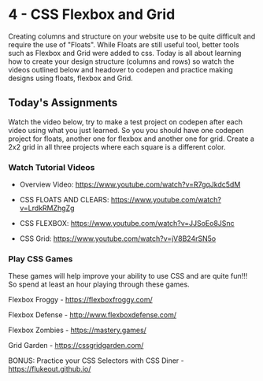 # 4 - CSS Flexbox and Grid

Creating columns and structure on your website use to be quite difficult and require the use of "Floats". While Floats are still useful tool, better tools such as Flexbox and Grid were added to css. Today is all about learning how to create your design structure (columns and rows) so watch the videos outlined below and headover to codepen and practice making designs using floats, flexbox and Grid.

## Today's Assignments

Watch the video below, try to make a test project on codepen after each video using what you just learned. So you you should have one codepen project for floats, another one for flexbox and another one for grid. Create a 2x2 grid in all three projects where each square is a different color.

### Watch Tutorial Videos

- Overview Video: https://www.youtube.com/watch?v=R7gqJkdc5dM

- CSS FLOATS AND CLEARS: https://www.youtube.com/watch?v=LrdkRMZhgZg

- CSS FLEXBOX: https://www.youtube.com/watch?v=JJSoEo8JSnc

- CSS Grid: https://www.youtube.com/watch?v=jV8B24rSN5o

### Play CSS Games

These games will help improve your ability to use CSS and are quite fun!!! So spend at least an hour playing through these games.

Flexbox Froggy - https://flexboxfroggy.com/

Flexbox Defense - http://www.flexboxdefense.com/

Flexbox Zombies - https://mastery.games/

Grid Garden - https://cssgridgarden.com/

BONUS: Practice your CSS Selectors with CSS Diner - https://flukeout.github.io/
